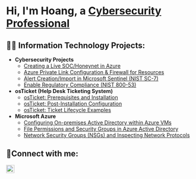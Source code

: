 <h1>Hi, I'm Hoang, a <a href="https://linkedin.com/in/hoangdang31">Cybersecurity Professional</a></h1>

<h2>👨‍💻 Information Technology Projects:</h2>

- <b>Cybersecurity Projects</b>
  - [Creating a Live SOC/Honeynet in Azure](https://github.com/hoanghuydang/SOC-Honeynet-AAD)
  - [Azure Private Link Configuration & Firewall for Resources](https://github.com/hoanghuydang/private-link-config)
  - [Alert Creation/Import in Microsoft Sentinel (NIST SC-7)](https://github.com/hoanghuydang/alert-creation-import-sentinel)
  - [Enable Regulatory Compliance (NIST 800-53)](https://github.com/hoanghuydang/secure-cloud-config-regulatory-compliance)
- <b>osTicket (Help Desk Ticketing System)</b>
  - [osTicket: Prerequisites and Installation](https://github.com/hoanghuydang/osticket-prereqs)
  - [osTicket: Post-Installation Configuration](https://github.com/hoanghuydang/post-install-config)
  - [osTicket: Ticket Lifecycle Examples](https://github.com/hoanghuydang/ticket-lifecycle)
- <b>Microsoft Azure</b>
  - [Configuring On-premises Active Directory within Azure VMs](https://github.com/hoanghuydang/configure-ad)
  - [File Permissions and Security Groups in Azure Active Directory](https://github.com/hoanghuydang/file-pemissions-ad)
  - [Network Security Groups (NSGs) and Inspecting Network Protocols](https://github.com/hoanghuydang/azure-network-protocols)


<h2>🤳Connect with me:</h2>

[<img align="left" alt="Josh | LinkedIn" width="22px" src="https://cdn.jsdelivr.net/npm/simple-icons@v3/icons/linkedin.svg" />][linkedin]


[linkedin]: https://linkedin.com/in/hoangdang31
